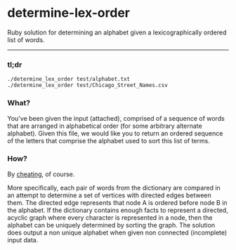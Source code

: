 determine-lex-order
===================

Ruby solution for determining an alphabet given a lexicographically ordered list of words.

------------------------------------------------------------------

### tl;dr

    ./determine_lex_order test/alphabet.txt
    ./determine_lex_order test/Chicago_Street_Names.csv

### What?

You've been given the input (attached), comprised of a sequence of words that are arranged in alphabetical order (for some arbitrary alternate alphabet). Given this file, we would like you to return an ordered sequence of the letters that comprise the alphabet used to sort this list of terms.

### How?

By [cheating](http://stackoverflow.com/a/3123591/1078587), of course.

More specifically, each pair of words from the dictionary are compared in an
attempt to determine a set of vertices with directed edges between them. The
directed edge represents that node A is ordered before node B in the alphabet. 
If the dictionary contains enough facts to represent a directed,
acyclic graph where every character is represented in a node, then the alphabet can be uniquely determined by sorting the graph. The solution does output a non unique alphabet when given non connected (incomplete) input data.

